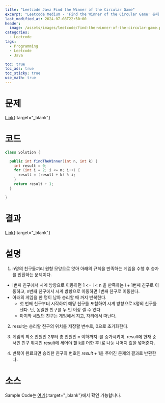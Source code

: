 ```yaml
---
title: "Leetcode Java Find the Winner of the Circular Game"
excerpt: "Leetcode Medium - 'Find the Winner of the Circular Game' 문제 Java 풀이"
last_modified_at: 2024-07-08T22:50:00
header:
  image: /assets/images/leetcode/find-the-winner-of-the-circular-game.png
categories:
  - Leetcode
tags:
  - Programming
  - Leetcode
  - Java

toc: true
toc_ads: true
toc_sticky: true
use_math: true
---
```

# 문제
[Link](https://leetcode.com/problems/find-the-winner-of-the-circular-game/){:target="_blank"}

# 코드
```java
class Solution {

  public int findTheWinner(int n, int k) {
    int result = 0;
    for (int i = 2; i <= n; i++) {
      result = (result + k) % i;
    }
    return result + 1;
  }

}
```

# 결과
[Link](https://leetcode.com/problems/water-bottles/submissions/1312930745/){:target="_blank"}

# 설명
1. n명의 친구들끼리 원형 모양으로 앉아 아래의 규칙을 만족하는 게임을 수행 후 승자를 반환하는 문제이다.
- i번째 친구에서 시계 방향으로 이동하면 1 <= i < n 을 만족하는 $i + 1$번째 친구로 이동하고, n번째 친구에서 시계 방향으로 이동하면 1번째 친구로 이동한다.
- 아래의 게임을 한 명이 남아 승리할 때 까지 반복한다.
  - 첫 번째 친구부터 시작하여 해당 친구를 포함하여 시계 방향으로 k명의 친구를 센다. 단, 동일한 친구를 두 번 이상 셀 수 있다.
  - 마지막 세었던 친구는 게임에서 지고, 자리에서 떠난다.

2. result는 승리할 친구의 위치를 저장할 변수로, 0으로 초기화한다.

3. 게임의 최소 인원인 2부터 총 인원인 n 이하까지 i를 증가시키며, result에 현재 순서인 친구 위치인 result에 세어야 할 k를 더한 후 i로 나눈 나머지 값을 넣어준다.

4. 반복이 완료되면 승리한 친구의 번호인 $result + 1$을 주어진 문제의 결과로 반환한다.

# 소스
Sample Code는 [여기](https://github.com/GracefulSoul/leetcode/blob/master/src/main/java/gracefulsoul/problems/FindTheWinnerOfTheCircularGame.java){:target="_blank"}에서 확인 가능합니다.